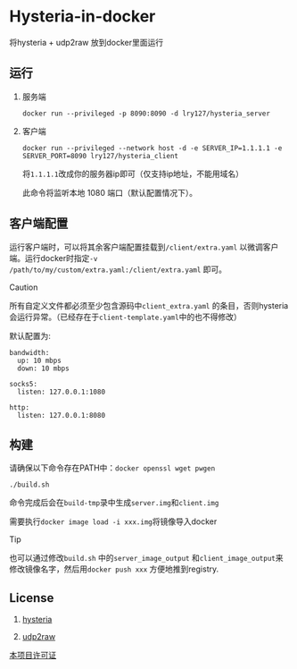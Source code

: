 # Hysteria-in-docker

将hysteria + udp2raw 放到docker里面运行

## 运行

1. 服务端
   
   ```
   docker run --privileged -p 8090:8090 -d lry127/hysteria_server
   ```

2. 客户端
   
   ```
   docker run --privileged --network host -d -e SERVER_IP=1.1.1.1 -e SERVER_PORT=8090 lry127/hysteria_client
   ```
   
   将`1.1.1.1`改成你的服务器ip即可（仅支持ip地址，不能用域名）
   
   此命令将监听本地 1080 端口（默认配置情况下）。

## 客户端配置

运行客户端时，可以将其余客户端配置挂载到`/client/extra.yaml` 以微调客户端。运行docker时指定`-v /path/to/my/custom/extra.yaml:/client/extra.yaml` 即可。

> [!CAUTION]
> 
> 所有自定义文件都必须至少包含源码中`client_extra.yaml` 的条目，否则hysteria会运行异常。（已经存在于`client-template.yaml`中的也不得修改）

默认配置为:

```
bandwidth: 
  up: 10 mbps
  down: 10 mbps

socks5:
  listen: 127.0.0.1:1080 

http:
  listen: 127.0.0.1:8080
```

## 构建

请确保以下命令存在PATH中：`docker openssl wget pwgen`

```
./build.sh
```

命令完成后会在`build-tmp`录中生成`server.img`和`client.img`

需要执行`docker image load -i xxx.img`将镜像导入docker

> [!TIP]
> 也可以通过修改`build.sh` 中的`server_image_output` 和`client_image_output`来修改镜像名字，然后用`docker push xxx` 方便地推到registry.

## License

1. [hysteria](https://github.com/apernet/hysteria/blob/master/LICENSE.md)

2. [udp2raw](https://github.com/wangyu-/udp2raw/blob/unified/LICENSE.md)

[本项目许可证](https://github.com/lry127/hysteria-in-docker/blob/master/LICENSE)
